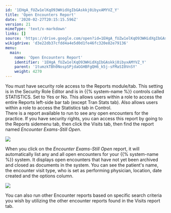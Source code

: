 ```yaml
---
id: '1EHgA_fUZw1elKqO93WHidXgIbGAskkj0ibyxAMYVZ_Y'
title: 'Open Encounters Report'
date: '2020-02-27T20:15:15.596Z'
version: 21
mimeType: 'text/x-markdown'
links: []
source: 'https://drive.google.com/open?id=1EHgA_fUZw1elKqO93WHidXgIbGAskkj0ibyxAMYVZ_Y'
wikigdrive: 'd3e22db37cfdd4a4e5d0d1fe46fc320e82e79136'
menu:
  main:
    name: 'Open Encounters Report'
    identifier: '1EHgA_fUZw1elKqO93WHidXgIbGAskkj0ibyxAMYVZ_Y'
    parent: '1tumzkTBh0NospSPjdaGGHBFgQH6_k5j-sFMaSI0VnSY'
    weight: 4270
---
```

You must have security role access to the Reports module/tab. This setting is in the Security Role Editor and is in {{% system-name %}} controls called STATISTICS. Set to Yes or No. This allows users within a role to access the entire Reports left-side bar tab (except Tran Stats tab). Also allows users within a role to access the Statistics tab in Control.  
There is a report available to run to see any open encounters for the practice. If you have security rights, you can access this report by going to the Reports sidemenu tab, then click the Visits tab, then find the report named *Encounter Exams-Still Open*.
  
![](../open-encounters-report.assets/4da77e6019c202cf97b47eb18917e4ec.png)  

When you click on the *Encounter Exams-Still Open* report, it will automatically list any and all open encounters for your {{% system-name %}} system. It displays open encounters that have not yet been archived and closed as documents in the system. You can see the patient's name, the encounter visit type, who is set as performing physician, location, date created and the options column.
  
![](../open-encounters-report.assets/5ac682b84402099d71c7b8363d0ea5a5.png)  

You can also run other Encounter reports based on specific search criteria you wish by utilizing the other encounter reports found in the Visits report tab.
